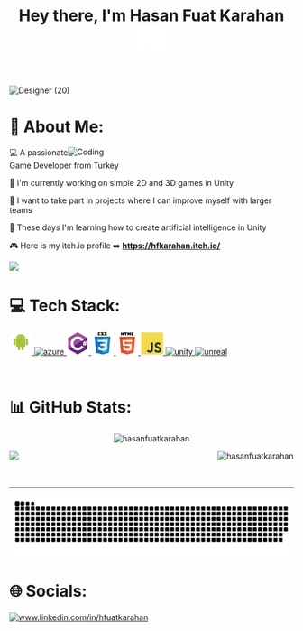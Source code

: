 <h1 align="center">Hey there, I'm Hasan Fuat Karahan <img src="https://github.com/Kathryn-Jie/Kathryn-Jie/blob/main/wave.gif" width="50px" /> </h1>
<br/>

![Designer (20)](https://github.com/user-attachments/assets/1a78c1d1-f80b-4330-baef-2894d07accc9)

# 💫 About Me:

<img align="right" alt="Coding" width="400" src="https://hips.hearstapps.com/esquireuk.cdnds.net/16/36/1473330033-giphy.gif?resize=640:* " alt="hasanfuatkarahan" />

💻 A passionate Game Developer from Turkey</br>

🔭 I'm currently working on simple 2D and 3D games in Unity</br>

👯 I want to take part in projects where I can improve myself with larger teams</br>

🌱 These days I'm learning how to create artificial intelligence in Unity</br>

🎮 Here is my itch.io profile ➡️ **https://hfkarahan.itch.io/**
<br/>

[![](https://visitcount.itsvg.in/api?id=hfuatkarahan&icon=5&color=0)](https://visitcount.itsvg.in)
<br/>

# 💻 Tech Stack:
<p align="left"> <a href="https://developer.android.com" target="_blank" rel="noreferrer"> <img src="https://raw.githubusercontent.com/devicons/devicon/master/icons/android/android-original-wordmark.svg" alt="android" width="40" height="40"/> </a> <a href="https://azure.microsoft.com/en-in/" target="_blank" rel="noreferrer"> <img src="https://www.vectorlogo.zone/logos/microsoft_azure/microsoft_azure-icon.svg" alt="azure" width="40" height="40"/> </a> <a href="https://www.w3schools.com/cs/" target="_blank" rel="noreferrer"> <img src="https://raw.githubusercontent.com/devicons/devicon/master/icons/csharp/csharp-original.svg" alt="csharp" width="40" height="40"/> </a> <a href="https://www.w3schools.com/css/" target="_blank" rel="noreferrer"> <img src="https://raw.githubusercontent.com/devicons/devicon/master/icons/css3/css3-original-wordmark.svg" alt="css3" width="40" height="40"/> </a> <a href="https://www.w3.org/html/" target="_blank" rel="noreferrer"> <img src="https://raw.githubusercontent.com/devicons/devicon/master/icons/html5/html5-original-wordmark.svg" alt="html5" width="40" height="40"/> </a> <a href="https://developer.mozilla.org/en-US/docs/Web/JavaScript" target="_blank" rel="noreferrer"> <img src="https://raw.githubusercontent.com/devicons/devicon/master/icons/javascript/javascript-original.svg" alt="javascript" width="40" height="40"/> </a> <a href="https://unity.com/" target="_blank" rel="noreferrer"> <img src="https://www.vectorlogo.zone/logos/unity3d/unity3d-icon.svg" alt="unity" width="40" height="40"/> </a> <a href="https://unrealengine.com/" target="_blank" rel="noreferrer"> <img src="https://raw.githubusercontent.com/kenangundogan/fontisto/036b7eca71aab1bef8e6a0518f7329f13ed62f6b/icons/svg/brand/unreal-engine.svg" alt="unreal" width="40" height="40"/> </a> </p>
<br/>

# 📊 GitHub Stats:

<p align="center"> <img src="https://github-readme-stats.vercel.app/api?username=hfuatkarahan&theme=react&hide_border=false&include_all_commits=true&count_private=true" alt="hasanfuatkarahan" /> </p>
<p align="left"> <img src="https://github-readme-stats.vercel.app/api/top-langs/?username=hfuatkarahan&theme=react&hide_border=false&include_all_commits=true&count_private=true&layout=compact"> <img align="right" src="https://github-readme-streak-stats.herokuapp.com/?user=hfuatkarahan&theme=react&hide_border=false" alt="hasanfuatkarahan"  /></p>



</br>

---
<picture>
  <source media="(prefers-color-scheme: dark)" srcset="https://raw.githubusercontent.com/hfuatkarahan/hfuatkarahan/output/github-contribution-grid-snake-dark.svg">
  <source media="(prefers-color-scheme: light)" srcset="https://raw.githubusercontent.com/hfuatkarahan/hfuatkarahan/output/github-contribution-grid-snake.svg">
  <img alt="github contribution grid snake animation" src="https://raw.githubusercontent.com/hfuatkarahan/hfuatkarahan/output/github-contribution-grid-snake.svg">
</picture>

# 🌐 Socials:
<p align="left">
<a href="https://linkedin.com/in/www.linkedin.com/in/hfuatkarahan" target="blank"><img align="center" src="https://raw.githubusercontent.com/rahuldkjain/github-profile-readme-generator/master/src/images/icons/Social/linked-in-alt.svg" alt="www.linkedin.com/in/hfuatkarahan" height="30" width="40" /></a>
</p>
</br>


